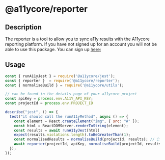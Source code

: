 # @a11ycore/reporter

## Description

The reporter is a tool to allow you to sync a11y results with the A11ycore reporting platform. 
If you have not signed up for an account you will not be able to use this package. You can sign up [here](https://a11ycore.com/#/login);

## Usage

```javascript
const { runA11yJest } = require('@a11ycore/jest');
const { reporter }  = require('@a11ycore/reporter');
const { normaliseBuild } = require('@a11ycore/utils');

// can be found in the details page of your a11ycore project
const apiKey = process.env.A11Y_API_KEY;
const projectId = process.env.PROJECT_ID

describe("jest", () => {
  test("it should call the runA11yMethod", async () => {
    const element = React.createElement("img", { src: "#" });
    const html = ReactDOMServer.renderToString(element);
    const results = await runA11yJest(html)
    expect(results.violations.length).toBeGreaterThan(1);
    const normalisedResults = normaliseBuild(projectId, results); // if not done your results will not process and may be rejected
    await reporter(projectId, apiKey, normaliseBuild(projectId, results)); // you can then login to your a11ycore dashbaord to see results
  });
});
```
